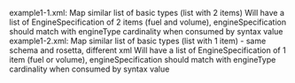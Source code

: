 example1-1.xml: Map similar list of basic types (list with 2 items)
Will have a list of EngineSpecification of 2 items (fuel and volume), engineSpecification should match with engineType cardinality when consumed by syntax value
example1-2.xml: Map similar list of basic types (list with 1 item) - same schema and rosetta, different xml
Will have a list of EngineSpecification of 1 item (fuel or volume), engineSpecification should match with engineType cardinality when consumed by syntax value